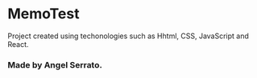 # MemoTest

Project created using techonologies such as Hhtml, CSS, JavaScript and React.

### Made by Angel Serrato.